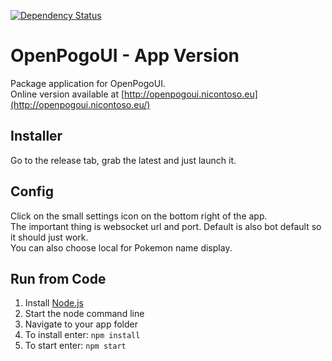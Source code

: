 [![Dependency Status](https://www.versioneye.com/user/projects/57b8bb50090d4d004eda0435/badge.svg?style=flat-square)](https://www.versioneye.com/user/projects/57b8bb50090d4d004eda0435)

# OpenPogoUI - App Version

Package application for OpenPogoUI.  
Online version available at [http://openpogoui.nicontoso.eu](http://openpogoui.nicontoso.eu/)

## Installer

Go to the release tab, grab the latest and just launch it.

## Config

Click on the small settings icon on the bottom right of the app.  
The important thing is websocket url and port. Default is also bot default so it should just work.  
You can also choose local for Pokemon name display.

## Run from Code

1. Install [Node.js](https://nodejs.org/en/download/)
2. Start the node command line
3. Navigate to your app folder
4. To install enter: ```npm install```
5. To start enter: ```npm start```
